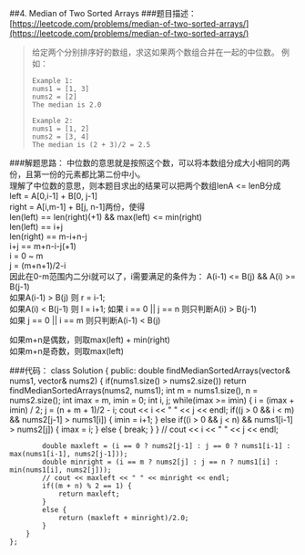 ##4. Median of Two Sorted Arrays
###题目描述：[https://leetcode.com/problems/median-of-two-sorted-arrays/](https://leetcode.com/problems/median-of-two-sorted-arrays/)
> 给定两个分别排序好的数组，求这如果两个数组合并在一起的中位数。
> 例如：
> 
>     Example 1:
>     nums1 = [1, 3]
>     nums2 = [2]
>     The median is 2.0
>     
>     Example 2:
>     nums1 = [1, 2]
>     nums2 = [3, 4]
>     The median is (2 + 3)/2 = 2.5

###解题思路：
中位数的意思就是按照这个数，可以将本数组分成大小相同的两份，且第一份的元素都比第二份中小。    
理解了中位数的意思，则本题目求出的结果可以把两个数组lenA <= lenB分成    
left = A[0,i-1] + B[0, j-1]    
right = A[i,m-1] + B[j, n-1]两份，使得    
len(left) == len(right)(+1) && max(left) <= min(right)    
len(left) == i+j    
len(right) == m-i+n-j    
i+j == m+n-i-j(+1)   
i = 0 ~ m    
j = (m+n+1)/2-i    
因此在0-m范围内二分i就可以了，i需要满足的条件为：
A(i-1) <= B(j) && A(i) >= B(j-1)      
如果A(i-1) > B(j) 则 r = i-1;    
如果A(i) < B(j-1) 则 l = i+1;
如果 i == 0 || j == n 则只判断A(i) > B(j-1)    
如果 j == 0 || i == m 则只判断A(i-1) < B(j)   

如果m+n是偶数，则取max(left) + min(right)    
如果m+n是奇数，则取max(left)

###代码：
	class Solution {
	public:
	    double findMedianSortedArrays(vector<int>& nums1, vector<int>& nums2) {
	        if(nums1.size() > nums2.size()) return findMedianSortedArrays(nums2, nums1);
	        int m = nums1.size(), n = nums2.size();
	        int imax = m, imin = 0;
	        int i, j;
	        while(imax >= imin) {
	            i = (imax + imin) / 2;
	            j = (n + m + 1)/2 - i;
	            cout << i << " " << j << endl;
	            if((j > 0 && i < m) && nums2[j-1] > nums1[i]) {
	                imin = i+1;
	            }
	            else if((i > 0 && j < n) && nums1[i-1] > nums2[j]) {
	                imax = i;
	            }
	            else {
	                break;
	            }
	        }
	        // cout << i << " " << j << endl;
	        
	        double maxleft = (i == 0 ? nums2[j-1] : j == 0 ? nums1[i-1] : max(nums1[i-1], nums2[j-1]));
	        double minright = (i == m ? nums2[j] : j == n ? nums1[i] : min(nums1[i], nums2[j]));
	        // cout << maxleft << " " << minright << endl;
	        if((m + n) % 2 == 1) {
	            return maxleft;
	        }
	        else {
	            return (maxleft + minright)/2.0;
	        }
	    }
	};